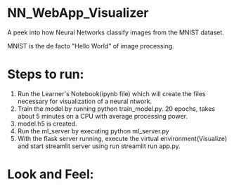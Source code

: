 # NN_WebApp_Visualizer
A peek into how Neural Networks classify images from the MNIST dataset.

MNIST is the de facto "Hello World" of image processing.

# Steps to run:
1. Run the Learner's Notebook(ipynb file) which will create the files necessary for visualization of a neural ntwork.
2. Train the model by running python train_model.py. 20 epochs, takes about 5 minutes on a CPU with average processing power.
3. model.h5 is created.
4. Run the ml_server by executing python ml_server.py
5. With the flask server running, execute the virtual environment(Visualize) and start streamlit server using run streamlit run app.py.

# Look and Feel:

